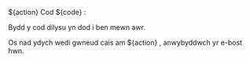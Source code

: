 ${action} Cod ${code} :

Bydd y cod dilysu yn dod i ben mewn awr.

Os nad ydych wedi gwneud cais am ${action} , anwybyddwch yr e-bost hwn.